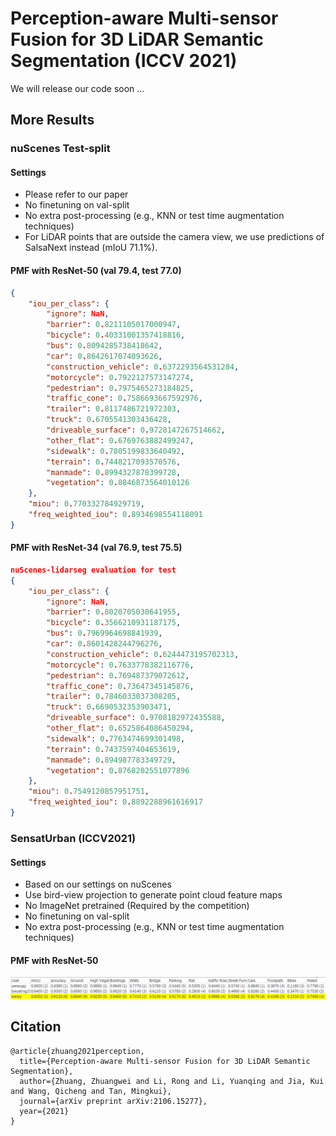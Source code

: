 # Perception-aware Multi-sensor Fusion for 3D LiDAR Semantic Segmentation (ICCV 2021)

We will release our code soon ... 



## More Results

### nuScenes Test-split

#### Settings

- Please refer to our paper
- No finetuning on val-split
- No extra post-processing (e.g., KNN or test time augmentation techniques)
- For LiDAR points that are outside the camera view, we use predictions of SalsaNext instead (mIoU 71.1%).

#### PMF with ResNet-50 (val 79.4, test 77.0)

```json
{
    "iou_per_class": {
        "ignore": NaN,
        "barrier": 0.8211105017000947,
        "bicycle": 0.40331001357418816,
        "bus": 0.8094285738418642,
        "car": 0.8642617074093626,
        "construction_vehicle": 0.6372293564531284,
        "motorcycle": 0.7922127573147274,
        "pedestrian": 0.7975465273184825,
        "traffic_cone": 0.7586693667592976,
        "trailer": 0.8117486721972303,
        "truck": 0.6705541303436428,
        "driveable_surface": 0.9728147267514662,
        "other_flat": 0.6769763882499247,
        "sidewalk": 0.7805199833640492,
        "terrain": 0.7448217093570576,
        "manmade": 0.8994327878399728,
        "vegetation": 0.8846873564010126
    },
    "miou": 0.770332784929719,
    "freq_weighted_iou": 0.8934698554118091
}
```

#### PMF with ResNet-34 (val 76.9, test 75.5)

```json
nuScenes-lidarseg evaluation for test
{
    "iou_per_class": {
        "ignore": NaN,
        "barrier": 0.8020705030641955,
        "bicycle": 0.3566210931187175,
        "bus": 0.7969964698841939,
        "car": 0.8601428244796276,
        "construction_vehicle": 0.6244473195702313,
        "motorcycle": 0.7633778382116776,
        "pedestrian": 0.769487379072612,
        "traffic_cone": 0.73647345145876,
        "trailer": 0.7846033037308205,
        "truck": 0.6690532353903471,
        "driveable_surface": 0.9708182972435588,
        "other_flat": 0.6525864086450294,
        "sidewalk": 0.7763474699301498,
        "terrain": 0.7437597404653619,
        "manmade": 0.894987783349729,
        "vegetation": 0.8768202551077896
    },
    "miou": 0.7549120857951751,
    "freq_weighted_iou": 0.8892288961616917
}
```



### SensatUrban (ICCV2021)

#### Settings

- Based on our settings on nuScenes
- Use bird-view projection to generate point cloud feature maps
- No ImageNet pretrained (Required by the competition)
- No finetuning on val-split
- No extra post-processing (e.g., KNN or test time augmentation techniques)

#### PMF with ResNet-50

![image-20210802095416726](assets/image-20210802095416726.png)

## Citation
```
@article{zhuang2021perception,
  title={Perception-aware Multi-sensor Fusion for 3D LiDAR Semantic Segmentation},
  author={Zhuang, Zhuangwei and Li, Rong and Li, Yuanqing and Jia, Kui and Wang, Qicheng and Tan, Mingkui},
  journal={arXiv preprint arXiv:2106.15277},
  year={2021}
}
```

